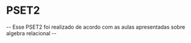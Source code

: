 # PSET2 
-- Esse PSET2 foi realizado de acordo com as aulas apresentadas sobre algebra relacional --
